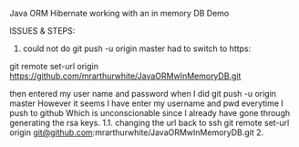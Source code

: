 Java ORM Hibernate working with an in memory DB Demo

ISSUES & STEPS:

1. could not do git push -u origin master 
had to switch to https:

 git remote set-url origin https://github.com/mrarthurwhite/JavaORMwInMemoryDB.git

then entered my user name and password when I did git push -u origin master
However it seems I have enter my username and pwd everytime I push to github
Which is unconscionable since I already have gone through generating the rsa keys.
1.1. changing the url back to ssh 
 git remote set-url origin git@github.com:mrarthurwhite/JavaORMwInMemoryDB.git
2. 


